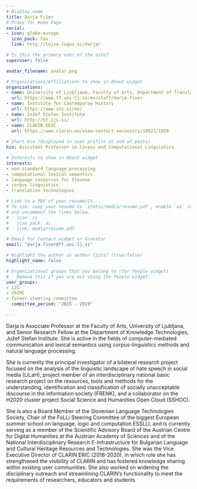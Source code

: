 ```yaml
---
# Display name
title: Darja Fišer 
# Proxy for Home Page
social:
- icon: globe-europe
  icon_pack: fas
  link: http://lojze.lugos.si/darja/

# Is this the primary user of the site?
superuser: false

avatar_filename: avatar.png

# Organizations/Affiliations to show in About widget
organizations:
- name: University of Ljubljana, Faculty of Arts, Department of Translation
  url: https://www.ff.uni-lj.si/en/staff/darja-fiser
- name: Institute for Contemporay History
  url: https://www.inz.si/en/
- name: Jožef Stefan Institute
  url: http://kt.ijs.si/
- name: CLARIN ERIC
  url: https://www.clarin.eu/view-contact-nocountry/18921/1038
  
# Short bio (displayed in user profile at end of posts)
bio: Assistant Professor in Corpus and Computational Linguistics

# Interests to show in About widget
interests:
- non-standard language processing
- computational lexical semantics
- language resources for Slovene
- corpus linguistics
- translation technologies

# Link to a PDF of your resume/CV.
# To use: copy your resume to `static/media/resume.pdf`, enable `ai` icons in `params.toml`, 
# and uncomment the lines below.
# - icon: cv
#   icon_pack: ai
#   link: media/resume.pdf

# Email for Contact widget or Gravatar
email: "darja.fiser@ff.uni-lj.si"

# Highlight the author in author lists? (true/false)
highlight_name: false

# Organizational groups that you belong to (for People widget)
#   Remove this if you are not using the People widget.
user_groups:
- IJS
- CKCMC 
- former steering committee
  committee_period: "2015 - 2019"

---
```

Darja is Associate Professor at the Faculty of Arts, University of
Ljubljana, and Senior Research Fellow at the Department of Knowledge
Technologies, Jožef Stefan Institute. She is active in the fields of
computer-mediated communication and lexical semantics using
corpus-linguistics methods and natural language processing.

She is currenlty the principal investigator of a bilateral research
project focused on the analysis of the linguistic landscape of hate
speech in social media (LiLaH), project member of an interdisciplinary
national basic research project on the resources, tools and methods
for the understanding, identification and classification of socially
unacceptable discourse in the information society (FRENK), and a
collaborator on the H2020 cluster project Social Science and
Humanities Open Cloud (SSHOC).

She is also a Board Member of the Slovenian Language Technologies
Society, Chair of the FoLLi Steering Committee of the biggest European
summer school on language, logic and computation ESSLLI, and is
currently serving as a member of the Scientific Advisory Board of the
Austrian Centre for Digital Humanities at the Austrian Academy of
Sciences and of the National Interdisciplinary Research
E-Infrastructure for Bulgarian Language and Cultural Heritage
Resources and Technologies.  She was the Vice Executive Director of
CLARIN ERIC (2018-2020), in which role she has strengthened the
visibility of CLARIN and has fostered knowledge sharing within
existing user communities. She also worked on widening the
disciplinary outreach and streamlining CLARIN’s functionality to meet
the requirements of researchers, educators and students.
